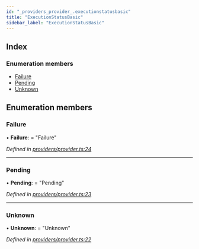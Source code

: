 ```yaml
---
id: "_providers_provider_.executionstatusbasic"
title: "ExecutionStatusBasic"
sidebar_label: "ExecutionStatusBasic"
---
```


## Index

### Enumeration members

* [Failure](_providers_provider_.executionstatusbasic.md#failure)
* [Pending](_providers_provider_.executionstatusbasic.md#pending)
* [Unknown](_providers_provider_.executionstatusbasic.md#unknown)

## Enumeration members

###  Failure

• **Failure**: = "Failure"

*Defined in [providers/provider.ts:24](https://github.com/nearprotocol/nearlib/blob/cbaa79a/src.ts/providers/provider.ts#L24)*

___

###  Pending

• **Pending**: = "Pending"

*Defined in [providers/provider.ts:23](https://github.com/nearprotocol/nearlib/blob/cbaa79a/src.ts/providers/provider.ts#L23)*

___

###  Unknown

• **Unknown**: = "Unknown"

*Defined in [providers/provider.ts:22](https://github.com/nearprotocol/nearlib/blob/cbaa79a/src.ts/providers/provider.ts#L22)*
